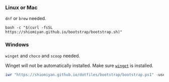 ### Linux or Mac

`dnf` or `brew` needed.

```shell
bash -c "$(curl -fsSL https://shiomiyan.github.io/bootstrap/bootstrap.sh)"
```

### Windows

`winget` and `choco` and `scoop` needed.

Winget will not be automatically installed. Make sure [`winget`](https://docs.microsoft.com/en-us/windows/package-manager/winget/) is installed.

```powershell
iwr "https://shiomiyan.github.io/dotfiles/bootstrap/bootstrap.ps1" -useb | iex
```
